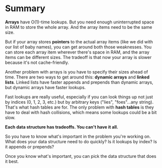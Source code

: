 # Summary

**Arrays** have O(1)-time lookups. But you need enough uninterrupted space in RAM to store the whole array. And the array items need to be the same size.

But if your array stores **pointers** to the actual array items (like we did with our list of baby names), you can get around both those weaknesses. You can store each array item wherever there's space in RAM, and the array items can be different sizes. The tradeoff is that now your array is slower because it's not cache-friendly.

Another problem with arrays is you have to specify their sizes ahead of time. There are two ways to get around this: **dynamic arrays** and **linked lists**. Linked lists have faster appends and prepends than dynamic arrays, but dynamic arrays have faster lookups.

Fast lookups are really useful, especially if you can look things up not just by indices (0, 1, 2, 3, etc.) but by arbitrary keys ("lies", "foes"...any string). That's what hash tables are for. The only problem with **hash tables** is they have to deal with hash collisions, which means some lookups could be a bit slow.

**Each data structure has tradeoffs. You can't have it all.**

So you have to know what's important in the problem you're working on. What does your data structure need to do quickly? Is it lookups by index? Is it appends or prepends?

Once you know what's important, you can pick the data structure that does it best.